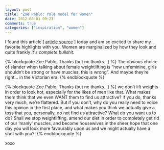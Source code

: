 ```yaml
---
layout: post
title: "Zoe Pablo: role model for women"
date: 2012-08-01 09:23
comments: true
categories: ["inspiration", "women"]
---
```


I found this article [ [article source]("http://zoepablosmith.wordpress.com/2012/07/23/thanks-but-no-thanks/") ] today and am so excited to share my favorite highlights with you. Women are marginalized by how they look and quite frankly *it's complete bullshit.*

{% blockquote Zoe Pablo, Thanks (but no thanks…) %}
The obvious choice of slander when talking about female weightlifting is “how unfeminine, girls shouldn’t be strong or have muscles, this is wrong”. And maybe they’re right… in the Victorian era.
{% endblockquote %}

{% blockquote Zoe Pablo, Thanks (but no thanks…) %}
we don’t lift weights in order to look hot, especially for the likes of men like that. What makes them think that we even WANT them to find us attractive? If you do, thanks very much, we’re flattered. But if you don’t, why do you really need to voice this opinion in the first place, and what makes you think we actually give a toss that you, personally, do not find us attractive? What do you want us to do? Shall we stop weightlifting, amend our diet in order to completely get rid of our ‘manly’ muscles, and become housewives in the sheer hope that one day you will look more favourably upon us and we might actually have a shot with you?!
{% endblockquote %}

xoxo